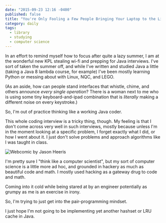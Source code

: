 ```yaml
---
date: "2015-09-23 12:16 -0400"
published: false
title: "You're Only Fooling a Few People Bringing Your Laptop to the Library"
category: daily
tags: 
  - library
  - studying
  - computer science
---
```



In an effort to remind myself how to focus after quite a lazy summer, I am at the wonderful new KPL stealing wi-fi and prepping for Java interviews. I've sort of taken the summer off, and while I've written and studied Java a little (taking a Java 8 lambda course, for example) I've been mostly learning Python or messing about with Linux, NQC, and LEGO.

(As an aside, how can people stand interfaces that whistle, chime, and others announce _every single operation_? There is a woman next to me who is using some tiny keyboard-and-ipad combination that is _literally_ making a different noise on every keystroke.)

So, I'm out of practice thinking like a working Java coder.

This whole coding interview is a tricky thing, though. My feeling is that I don't come across very well in such interviews, mostly because unless I'm in the moment looking at a specific problem, I forget exactly what I did, or how I went about it. I just don't solve problems and approach algorithms like I was taught in class.

<a name="more"></a>

![Webcomic by Jason Heeris](http://twitpic.com/dj27dh "This Is Why You Shouldn't Interrupt a Programmer")

I'm pretty sure I "think like a computer scientist", but my sort of computer science is a little more ad hoc, and grounded in hackery as much as beautiful code and math. I mostly used hacking as a gateway drug to code and math.

Coming into it cold while being stared at by an engineer potentially as grumpy as me is an exercise in irony.

So, I'm trying to just get into the pair-programming mindset.

I just hope I'm not going to be implementing yet another hashset or LRU cache in Java.
